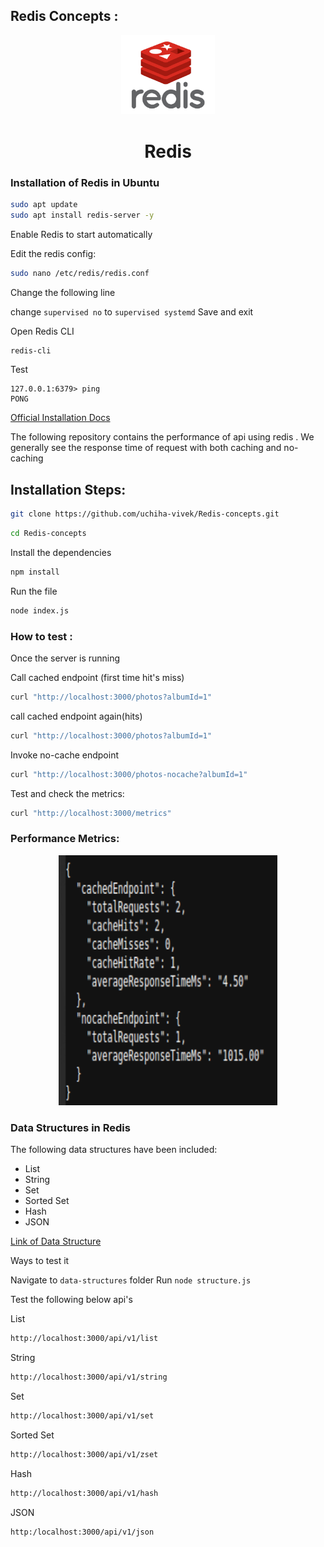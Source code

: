 ## Redis Concepts :

<p align="center">
   <img src="./assets/redis.png" width="150" alt="Redis Logo">
</p>

<h1 align="center">
Redis
</h1>

### Installation of Redis in Ubuntu

```bash
sudo apt update
sudo apt install redis-server -y
```

Enable Redis to start automatically

Edit the redis config:
```bash
sudo nano /etc/redis/redis.conf
```

Change the following line 

change ```supervised no``` to ```supervised systemd```
Save and exit


Open Redis CLI
```bash
redis-cli
```

Test
```
127.0.0.1:6379> ping
PONG
```

[Official Installation Docs](https://redis.io/docs/latest/operate/oss_and_stack/install/archive/install-redis/)





The following repository contains the performance of api using redis . We generally see the response time of request with both caching and no-caching


## Installation Steps:

```bash
git clone https://github.com/uchiha-vivek/Redis-concepts.git
```

```bash
cd Redis-concepts
```

Install the dependencies
```bash
npm install
```

Run the file
```bash
node index.js
```


### How to test :

Once the server is running

Call cached endpoint (first time hit's miss)
```bash
curl "http://localhost:3000/photos?albumId=1"
```


call cached endpoint again(hits)
```bash
curl "http://localhost:3000/photos?albumId=1"
```

Invoke no-cache endpoint
```bash
curl "http://localhost:3000/photos-nocache?albumId=1"
```


Test and check the metrics:
```bash
curl "http://localhost:3000/metrics"

```




### Performance Metrics:

<p align="center">
   <img src="./assets/redisss.png" width="350" height="400" alt="Redis Logo">
</p>



### Data Structures in Redis

The following data structures have been included:
- List
- String
- Set
- Sorted Set
- Hash
- JSON

[Link of Data Structure](https://github.com/uchiha-vivek/Redis-concepts/blob/main/data-structures/structure.js)

Ways to test it

Navigate to ```data-structures``` folder
Run ```node structure.js```


Test the following below api's

List
```bash
http://localhost:3000/api/v1/list
```

String
```bash
http://localhost:3000/api/v1/string
```

Set
```bash
http://localhost:3000/api/v1/set
```

Sorted Set
```bash
http://localhost:3000/api/v1/zset
```

Hash
```bash
http://localhost:3000/api/v1/hash
```

JSON
```bash
http:/localhost:3000/api/v1/json
```













